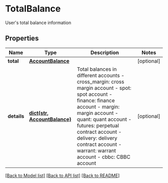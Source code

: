# TotalBalance

User's total balance information
## Properties
Name | Type | Description | Notes
------------ | ------------- | ------------- | -------------
**total** | [**AccountBalance**](AccountBalance.md) |  | [optional] 
**details** | [**dict(str, AccountBalance)**](AccountBalance.md) | Total balances in different accounts  - cross_margin: cross margin account - spot: spot account - finance: finance account - margin: margin account - quant: quant account - futures: perpetual contract account - delivery: delivery contract account - warrant: warrant account - cbbc: CBBC account | [optional] 

[[Back to Model list]](../README.md#documentation-for-models) [[Back to API list]](../README.md#documentation-for-api-endpoints) [[Back to README]](../README.md)


